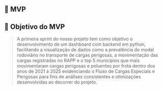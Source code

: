 ## 📌 MVP 
## 🎯 Objetivo do MVP       
> A primeira sprint do nosso projeto tem como objetivo o desenvolvimento de um dashboard com backend em python, facilitando a visualização de dados como a prevalência do modal rodoviário no transporte de cargas perigosas, a movimentação das cargas registradas no RAPP e o top 5 municipios que mais movimentaram cargas perigosas e poluentes por frota dentro dos anos de 2021 á 2025 evidenciando o Fluxo de Cargas Especiais e Perigosas para fins de análises consistentes e otimizações desenvolvidas ao decorrer do projeto.
> 

